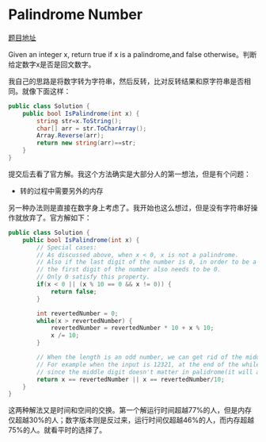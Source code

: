 # Palindrome Number

[题目地址](https://leetcode.com/problems/palindrome-number/)

Given an integer x, return true if x is a palindrome,and false otherwise。判断给定数字x是否是回文数字。

我自己的思路是将数字转为字符串，然后反转，比对反转结果和原字符串是否相同。就像下面这样：

```c#
public class Solution {
    public bool IsPalindrome(int x) {
        string str=x.ToString();
        char[] arr = str.ToCharArray();
        Array.Reverse(arr);
        return new string(arr)==str;
    }
}
```

提交后去看了官方解。我这个方法确实是大部分人的第一想法，但是有个问题：

- 转的过程中需要另外的内存

另一种办法则是直接在数字身上考虑了。我开始也这么想过，但是没有字符串好操作就放弃了。官方解如下：

```c#
public class Solution {
    public bool IsPalindrome(int x) {
        // Special cases:
        // As discussed above, when x < 0, x is not a palindrome.
        // Also if the last digit of the number is 0, in order to be a palindrome,
        // the first digit of the number also needs to be 0.
        // Only 0 satisfy this property.
        if(x < 0 || (x % 10 == 0 && x != 0)) {
            return false;
        }

        int revertedNumber = 0;
        while(x > revertedNumber) {
            revertedNumber = revertedNumber * 10 + x % 10;
            x /= 10;
        }

        // When the length is an odd number, we can get rid of the middle digit by revertedNumber/10
        // For example when the input is 12321, at the end of the while loop we get x = 12, revertedNumber = 123,
        // since the middle digit doesn't matter in palidrome(it will always equal to itself), we can simply get rid of it.
        return x == revertedNumber || x == revertedNumber/10;
    }
}
```

这两种解法又是时间和空间的交换。第一个解运行时间超越77%的人，但是内存仅超越30%的人；数字版本则是反过来，运行时间仅超越46%的人，而内存超越75%的人。就看平时的选择了。